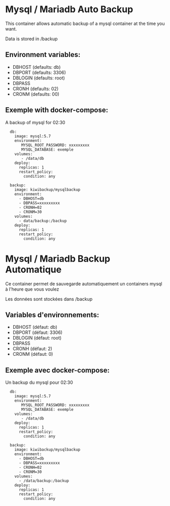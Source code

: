 


# Mysql / Mariadb Auto Backup 

This container allows automatic backup of a mysql container at the time you want.

Data is stored in /backup

## Environment variables:

* DBHOST (defaults: db)
* DBPORT (defaults: 3306)
* DBLOGIN (defaults: root)
* DBPASS
* CRONH (defaults: 02)
* CRONM (defaults: 00)


## Exemple with docker-compose:

A backup of mysql for 02:30

```
  db:
    image: mysql:5.7
    environment:
       MYSQL_ROOT_PASSWORD: xxxxxxxxx
       MYSQL_DATABASE: exemple
    volumes:
       - /data/db
    deploy:
      replicas: 1
      restart_policy:
        condition: any

  backup:
    image: kiwibackup/mysqlbackup
    environment:
      - DBHOST=db
      - DBPASS=xxxxxxxxx
      - CRONH=02
      - CRONM=30
    volumes:
      - data/backup:/backup
    deploy:
      replicas: 1
      restart_policy:
        condition: any

```


# Mysql / Mariadb Backup Automatique

Ce container permet de sauvegarde automatiquement un containers mysql à l'heure que vous voulez

Les données sont stockées dans /backup 

## Variables d'environnements:

* DBHOST (défaut: db)
* DBPORT (défaut: 3306)
* DBLOGIN (défaut: root)
* DBPASS
* CRONH (défaut: 2)
* CRONM (défaut: 0)


## Exemple avec docker-compose:

Un backup du mysql pour 02:30

```
  db:
    image: mysql:5.7
    environment:
       MYSQL_ROOT_PASSWORD: xxxxxxxxx
       MYSQL_DATABASE: exemple
    volumes:
       - /data/db
    deploy:
      replicas: 1
      restart_policy:
        condition: any

  backup:
    image: kiwibackup/mysqlbackup
    environment:
      - DBHOST=db
      - DBPASS=xxxxxxxxx
      - CRONH=02
      - CRONM=30
    volumes:
      - /data/backup:/backup
    deploy:
      replicas: 1
      restart_policy:
        condition: any

```
